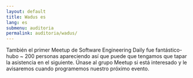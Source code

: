 ```yaml
---
layout: default
title: Wadus es
lang: es
submenu: auditoria
permalink: auditoria/wadus/
---
```

<section class="section section--blue">
  <div class="container u-txt-center title-section">
    <p>También el primer Meetup de Software Engineering Daily fue fantástico-hubo ~ 200 personas apareciendo así que puede que tengamos que tapar la asistencia en el siguiente. Únase al grupo Meetup si está interesado y le avisaremos cuando programemos nuestro próximo evento.</p>
  </div>
</section>